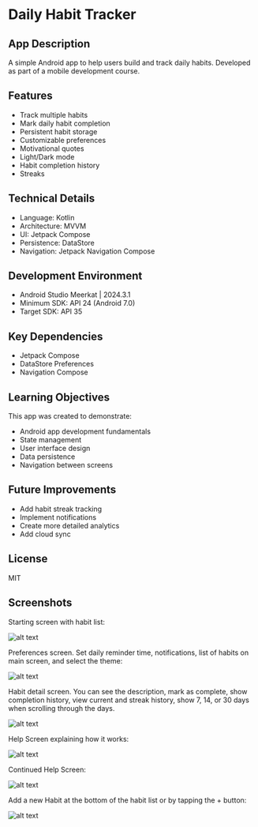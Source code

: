 # Daily Habit Tracker

## App Description
A simple Android app to help users build and track daily habits. Developed as part of a mobile development course.

## Features
- Track multiple habits
- Mark daily habit completion
- Persistent habit storage
- Customizable preferences
- Motivational quotes
- Light/Dark mode
- Habit completion history
- Streaks

## Technical Details
- Language: Kotlin
- Architecture: MVVM
- UI: Jetpack Compose
- Persistence: DataStore
- Navigation: Jetpack Navigation Compose

## Development Environment
- Android Studio Meerkat | 2024.3.1
- Minimum SDK: API 24 (Android 7.0)
- Target SDK: API 35

## Key Dependencies
- Jetpack Compose
- DataStore Preferences
- Navigation Compose

## Learning Objectives
This app was created to demonstrate:
- Android app development fundamentals
- State management
- User interface design
- Data persistence
- Navigation between screens

## Future Improvements
- Add habit streak tracking
- Implement notifications
- Create more detailed analytics
- Add cloud sync

## License
MIT

## Screenshots

Starting screen with habit list:

![alt text](image.png)

Preferences screen. Set daily reminder time, notifications, list of habits on main screen, and select the theme:

![alt text](image-1.png)

Habit detail screen. You can see the description, mark as complete, show completion history, view current and streak history, show 7, 14, or 30 days when scrolling through the days.

![alt text](image-2.png)

Help Screen explaining how it works:

![alt text](image-3.png)

Continued Help Screen:

![alt text](image-4.png)

Add a new Habit at the bottom of the habit list or by tapping the + button:

![alt text](image-5.png)
